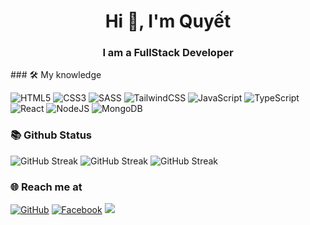 <h1 align="center">Hi 👋, I'm Quyết</h1>
<h3 align="center">I am a FullStack Developer</h3>
### 🛠 My knowledge

![HTML5](https://img.shields.io/badge/html5-%23E34F26.svg?style=flat-square&logo=html5&logoColor=white)
![CSS3](https://img.shields.io/badge/css3-%231572B6.svg?style=flat-square&logo=css3&logoColor=white)
![SASS](https://img.shields.io/badge/SASS-hotpink.svg?style=flat-square&logo=SASS&logoColor=white)
![TailwindCSS](https://img.shields.io/badge/tailwindcss-%2338B2AC.svg?style=flat-square&logo=tailwind-css&logoColor=white)
![JavaScript](https://img.shields.io/badge/javascript-%23323330.svg?style=flat-square&logo=javascript&logoColor=%23F7DF1E)
![TypeScript](https://img.shields.io/badge/typescript-%23007ACC.svg?style=flat-square&logo=typescript&logoColor=white)
![React](https://img.shields.io/badge/react-%2320232a.svg?style=flat-square&logo=react&logoColor=%2361DAFB)
![NodeJS](https://img.shields.io/badge/node.js-6DA55F?style=flat-square&logo=node.js&logoColor=white)
![MongoDB](https://img.shields.io/badge/MongoDB-%234ea94b.svg?style=flat-square&logo=mongodb&logoColor=white)

### 📚 Github Status

![GitHub Streak](http://github-profile-summary-cards.vercel.app/api/cards/profile-details?username=quyetlv12&theme=dracula)
![GitHub Streak](http://github-profile-summary-cards.vercel.app/api/cards/repos-per-language?username=quyetlv12&theme=dracula)
![GitHub Streak](http://github-profile-summary-cards.vercel.app/api/cards/stats?username=quyetlv12&theme=dracula)





<!-- https://streak-stats.demolab.com/demo/ -->
### 🌐️ Reach me at
[![GitHub](https://img.shields.io/badge/github-%23121011.svg?style=for-the-badge&logo=github&logoColor=white)](https://github.com/quyetlv12)
[![Facebook](https://img.shields.io/badge/Facebook-%231877F2.svg?style=for-the-badge&logo=Facebook&logoColor=white)](https://www.facebook.com/lvqfx/)
[![](https://visitcount.itsvg.in/api?id=quyetlv12&label=Profile%20Views&icon=0&pretty=false)](https://visitcount.itsvg.in)


